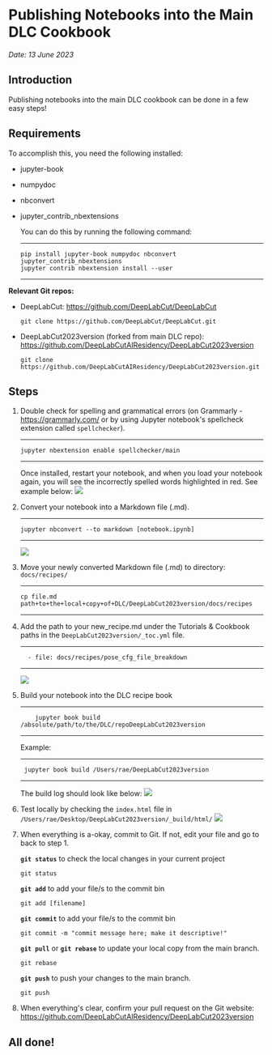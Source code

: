 # Publishing Notebooks into the Main DLC Cookbook
*Date: 13 June 2023*


## Introduction
Publishing notebooks into the main DLC cookbook can be done in a few easy steps!

## Requirements
To accomplish this, you need the following installed:
- jupyter-book
- numpydoc
- nbconvert
- jupyter_contrib_nbextensions

    You can do this by running the following command:
    ***
    ```
    pip install jupyter-book numpydoc nbconvert jupyter_contrib_nbextensions
    jupyter contrib nbextension install --user
    ```
    ***
**Relevant Git repos:**
- DeepLabCut: https://github.com/DeepLabCut/DeepLabCut
    ```
    git clone https://github.com/DeepLabCut/DeepLabCut.git
    ```
- DeepLabCut2023version (forked from main DLC repo): https://github.com/DeepLabCutAIResidency/DeepLabCut2023version
    ```
    git clone https://github.com/DeepLabCutAIResidency/DeepLabCut2023version.git
    ```

## Steps
1. Double check for spelling and grammatical errors (on Grammarly - https://grammarly.com/ or by using Jupyter notebook's spellcheck extension called `spellchecker`).
    ***
    ```
    jupyter nbextension enable spellchecker/main
    ```
    ***
    Once installed, restart your notebook, and when you load your notebook again, you will see the incorrectly spelled words highlighted in red. See example below:
<img src="spellcheck.png"></img>
2. Convert your notebook into a Markdown file (.md).
    ***
    ```
    jupyter nbconvert --to markdown [notebook.ipynb]
    ```
    ***
    <img src="nbconvert.png"></img>

3. Move your newly converted Markdown file (.md) to directory: `docs/recipes/`
    ***
    ```
    cp file.md path+to+the+local+copy+of+DLC/DeepLabCut2023version/docs/recipes
    ```
    ***
4. Add the path to your new_recipe.md under the Tutorials & Cookbook paths in the `DeepLabCut2023version/_toc.yml` file.
    ***
    ```
      - file: docs/recipes/pose_cfg_file_breakdown
    ```
    ***
    <img src="update_toc.png"></img>
5.  Build your notebook into the DLC recipe book
    ***
    ```
        jupyter book build /absolute/path/to/the/DLC/repoDeepLabCut2023version
    ```
    ***
    Example:
    ***
    ```
     jupyter book build /Users/rae/DeepLabCut2023version
    ```
    ***
    The build log should look like below:
    <img src="jupyter_book_build.png"></img>

6. Test locally by checking the `index.html` file in `/Users/rae/Desktop/DeepLabCut2023version/_build/html/`
<img src="build_result.png"></img>

7. When everything is a-okay, commit to Git. If not, edit your file and go to back to step 1.
    
    **`git status`** to check the local changes in your current project
    ```
    git status
    ```
    **`git add`** to add your file/s to the commit bin
    ```
    git add [filename]
    ```
    
    **`git commit`** to add your file/s to the commit bin
    ```
    git commit -m "commit message here; make it descriptive!"
    ```
    **`git pull`** or **`git rebase`** to update your local copy from the main branch.
    ```
    git rebase
    ```
    **`git push`** to push your changes to the main branch.
    ```
    git push
    ```
8. When everything's clear, confirm your pull request on the Git website: https://github.com/DeepLabCutAIResidency/DeepLabCut2023version

## All done!
